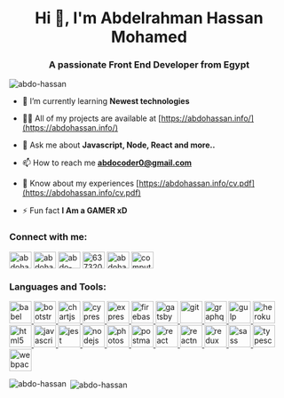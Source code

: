 <h1 align="center">Hi 👋, I'm Abdelrahman Hassan Mohamed</h1>
<h3 align="center">A passionate Front End Developer from Egypt</h3>

<p align="left"> <img src="https://komarev.com/ghpvc/?username=abdo-hassan&label=Profile%20views&color=0e75b6&style=flat" alt="abdo-hassan" /> </p>

- 🌱 I’m currently learning **Newest technologies**

- 👨‍💻 All of my projects are available at [https://abdohassan.info/](https://abdohassan.info/)

- 💬 Ask me about **Javascript, Node, React and more..**

- 📫 How to reach me **abdocoder0@gmail.com**

- 📄 Know about my experiences [https://abdohassan.info/cv.pdf](https://abdohassan.info/cv.pdf)

- ⚡ Fun fact **I Am a GAMER xD**

<h3 align="left">Connect with me:</h3>
<p align="left">
<a href="https://codepen.io/abdohassan" target="blank"><img align="center" src="https://cdn.jsdelivr.net/npm/simple-icons@3.0.1/icons/codepen.svg" alt="abdohassan" height="30" width="40" /></a>
<a href="https://dev.to/abdohassan" target="blank"><img align="center" src="https://cdn.jsdelivr.net/npm/simple-icons@3.0.1/icons/dev-dot-to.svg" alt="abdohassan" height="30" width="40" /></a>
<a href="https://linkedin.com/in/abdo-hassan0" target="blank"><img align="center" src="https://cdn.jsdelivr.net/npm/simple-icons@3.0.1/icons/linkedin.svg" alt="abdo-hassan0" height="30" width="40" /></a>
<a href="https://stackoverflow.com/users/6373201" target="blank"><img align="center" src="https://cdn.jsdelivr.net/npm/simple-icons@3.0.1/icons/stackoverflow.svg" alt="6373201" height="30" width="40" /></a>
<a href="https://fb.com/abdohassan2810" target="blank"><img align="center" src="https://cdn.jsdelivr.net/npm/simple-icons@3.0.1/icons/facebook.svg" alt="abdohassan2810" height="30" width="40" /></a>
<a href="https://www.youtube.com/c/computersolutionspc" target="blank"><img align="center" src="https://cdn.jsdelivr.net/npm/simple-icons@3.0.1/icons/youtube.svg" alt="computersolutionspc" height="30" width="40" /></a>
</p>

<h3 align="left">Languages and Tools:</h3>
<p align="left"> <a href="https://babeljs.io/" target="_blank"> <img src="https://www.vectorlogo.zone/logos/babeljs/babeljs-icon.svg" alt="babel" width="40" height="40"/> </a> <a href="https://getbootstrap.com" target="_blank"> <img src="https://devicons.github.io/devicon/devicon.git/icons/bootstrap/bootstrap-plain.svg" alt="bootstrap" width="40" height="40"/> </a> <a href="https://www.chartjs.org" target="_blank"> <img src="https://www.chartjs.org/media/logo-title.svg" alt="chartjs" width="40" height="40"/> </a> <a href="https://www.cypress.io" target="_blank"> <img src="https://raw.githubusercontent.com/simple-icons/simple-icons/6e46ec1fc23b60c8fd0d2f2ff46db82e16dbd75f/icons/cypress.svg" alt="cypress" width="40" height="40"/> </a> <a href="https://expressjs.com" target="_blank"> <img src="https://devicons.github.io/devicon/devicon.git/icons/express/express-original-wordmark.svg" alt="express" width="40" height="40"/> </a> <a href="https://firebase.google.com/" target="_blank"> <img src="https://www.vectorlogo.zone/logos/firebase/firebase-icon.svg" alt="firebase" width="40" height="40"/> </a> <a href="https://www.gatsbyjs.com/" target="_blank"> <img src="https://www.vectorlogo.zone/logos/gatsbyjs/gatsbyjs-icon.svg" alt="gatsby" width="40" height="40"/> </a> <a href="https://git-scm.com/" target="_blank"> <img src="https://www.vectorlogo.zone/logos/git-scm/git-scm-icon.svg" alt="git" width="40" height="40"/> </a> <a href="https://graphql.org" target="_blank"> <img src="https://www.vectorlogo.zone/logos/graphql/graphql-icon.svg" alt="graphql" width="40" height="40"/> </a> <a href="https://gulpjs.com" target="_blank"> <img src="https://devicons.github.io/devicon/devicon.git/icons/gulp/gulp-plain.svg" alt="gulp" width="40" height="40"/> </a> <a href="https://heroku.com" target="_blank"> <img src="https://www.vectorlogo.zone/logos/heroku/heroku-icon.svg" alt="heroku" width="40" height="40"/> </a> <a href="https://www.w3.org/html/" target="_blank"> <img src="https://devicons.github.io/devicon/devicon.git/icons/html5/html5-original-wordmark.svg" alt="html5" width="40" height="40"/> </a> <a href="https://developer.mozilla.org/en-US/docs/Web/JavaScript" target="_blank"> <img src="https://devicons.github.io/devicon/devicon.git/icons/javascript/javascript-original.svg" alt="javascript" width="40" height="40"/> </a> <a href="https://jestjs.io" target="_blank"> <img src="https://www.vectorlogo.zone/logos/jestjsio/jestjsio-icon.svg" alt="jest" width="40" height="40"/> </a> <a href="https://nodejs.org" target="_blank"> <img src="https://devicons.github.io/devicon/devicon.git/icons/nodejs/nodejs-original-wordmark.svg" alt="nodejs" width="40" height="40"/> </a> <a href="https://www.photoshop.com/en" target="_blank"> <img src="https://devicons.github.io/devicon/devicon.git/icons/photoshop/photoshop-plain.svg" alt="photoshop" width="40" height="40"/> </a> <a href="https://postman.com" target="_blank"> <img src="https://www.vectorlogo.zone/logos/getpostman/getpostman-icon.svg" alt="postman" width="40" height="40"/> </a> <a href="https://reactjs.org/" target="_blank"> <img src="https://devicons.github.io/devicon/devicon.git/icons/react/react-original-wordmark.svg" alt="react" width="40" height="40"/> </a> <a href="https://reactnative.dev/" target="_blank"> <img src="https://reactnative.dev/img/header_logo.svg" alt="reactnative" width="40" height="40"/> </a> <a href="https://redux.js.org" target="_blank"> <img src="https://devicons.github.io/devicon/devicon.git/icons/redux/redux-original.svg" alt="redux" width="40" height="40"/> </a> <a href="https://sass-lang.com" target="_blank"> <img src="https://devicons.github.io/devicon/devicon.git/icons/sass/sass-original.svg" alt="sass" width="40" height="40"/> </a> <a href="https://www.typescriptlang.org/" target="_blank"> <img src="https://devicons.github.io/devicon/devicon.git/icons/typescript/typescript-original.svg" alt="typescript" width="40" height="40"/> </a> <a href="https://webpack.js.org" target="_blank"> <img src="https://devicons.github.io/devicon/devicon.git/icons/webpack/webpack-original.svg" alt="webpack" width="40" height="40"/> </a> </p>

<p><img align="left" src="https://github-readme-stats.vercel.app/api/top-langs?username=abdo-hassan&show_icons=true&locale=en&layout=compact" alt="abdo-hassan" /></p>

<p>&nbsp;<img align="center" src="https://github-readme-stats.vercel.app/api?username=abdo-hassan&show_icons=true&locale=en" alt="abdo-hassan" /></p>


